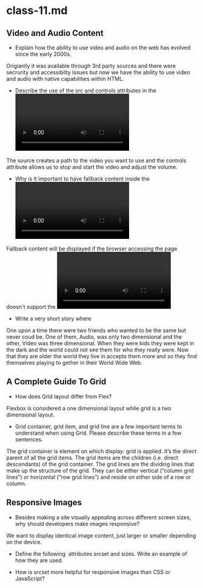 # class-11.md

## Video and Audio Content

- Explain how the ability to use video and audio on the web has evolved since the early 2000s.

Origianlly it was available through 3rd party sources and there were secrurity and accessibilty issues but now we have the ability to use video and audio with native capabilities within HTML.

- Describe the use of the src and controls attributes in the <video> element.
  
The source creates a path to the video you want to use and the controls attribute allows us to stop and start the video and adjust the volume.
  
- Why is it important to have fallback content inside the <video> element?
  
Fallback content will be displayed if the browser accessing the page doesn't support the <video> element. It allows the user to understand or view the content in another way.
  
- Write a very short story where <audio> and <video> are characters.
  
One upon a time there were two friends who wanted to be the same but never coud be. One of them, Audio, was only two dimensional and the other, Video was three dimensional. When they were kids they were kept in the dark and the world could not see them for who they really were. Now that they are older the world they live in accepts them more and so they find themselves playing to gether in their World Wide Web.
  
## A Complete Guide To Grid

- How does Grid layout differ from Flex?
  
Flexbox is considered a one dimensional layout while grid is a two dimensional layout.
  
- Grid container, grid item, and grid line are a few important terms to understand when using Grid. Please describe these terms in a few sentences.

The grid container is element on which display: grid is applied. It’s the direct parent of all the grid items. The grid items are the children (i.e. direct descendants) of the grid container. The grid lines are the dividing lines that make up the structure of the grid. They can be either vertical (“column grid lines”) or horizontal (“row grid lines”) and reside on either side of a row or column.
  
## Responsive Images

- Besides making a site visually appealing across different screen sizes, why should developers make images responsive?
  
We want to display identical image content, just larger or smaller depending on the device.
  
- Define the following <img> attributes srcset and sizes. Write an example of how they are used.
  
  
  
- How is srcset more helpful for responsive images than CSS or JavaScript?
  
  

